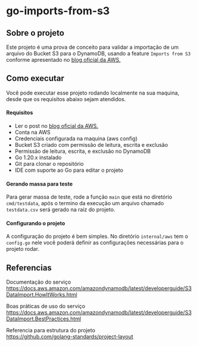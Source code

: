 # go-imports-from-s3

## Sobre o projeto
Este projeto é uma prova de conceito para validar a importação de um 
arquivo do Bucket S3 para o DynamoDB, usando a feature `Imports from S3` 
conforme apresentado no [blog oficial da AWS.](https://aws.amazon.com/pt/blogs/database/amazon-dynamodb-can-now-import-amazon-s3-data-into-a-new-table/)

## Como executar

Você pode executar esse projeto rodando localmente na sua maquina, desde que os requisitos
abaixo sejam atendidos.

#### Requisitos

- Ler o post no [blog oficial da AWS.](https://aws.amazon.com/pt/blogs/database/amazon-dynamodb-can-now-import-amazon-s3-data-into-a-new-table/)
- Conta na AWS
- Credenciais configurada na maquina (aws config)
- Bucket S3 criado com permissão de leitura, escrita e exclusão 
- Permissão de leitura, escrita, e exclusão no DynamoDB
- Go 1.20.x instalado
- Git para clonar o repositório
- IDE com suporte ao Go para editar o projeto

#### Gerando massa para teste
Para gerar massa de teste, rode a função `main` que está no diretório `cmd/testdata`,
após o termino da execução um arquivo chamado `testdata.csv` será gerado na raiz do projeto.

#### Configurando o projeto
A configuração do projeto é bem simples. No diretório
`internal/aws` tem o `config.go` nele você poderá definir as
configurações necessárias para o projeto rodar.

## Referencias

Documentação do serviço  
https://docs.aws.amazon.com/amazondynamodb/latest/developerguide/S3DataImport.HowItWorks.html

Boas práticas de uso do serviço  
https://docs.aws.amazon.com/amazondynamodb/latest/developerguide/S3DataImport.BestPractices.html

Referencia para estrutura do projeto    
https://github.com/golang-standards/project-layout
